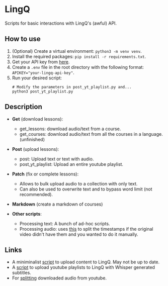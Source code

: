# LingQ

Scripts for basic interactions with LingQ's (awful) API.

## How to use

1. (Optional) Create a virtual environment: `python3 -m venv venv`.
2. Install the required packages: `pip install -r requirements.txt`.
3. Get your API key from [here](https://www.lingq.com/en/accounts/apikey/).
4. Create a `.env` file in the root directory with the following format:
   <br>`APIKEY="your-lingq-api-key"`.
5. Run your desired script:
   ```
   # Modify the parameters in post_yt_playlist.py and...
   python3 post_yt_playlist.py
   ```

## Description

- **Get** (download lessons): 
  - get_lessons: download audio/text from a course.
  - get_courses: download audio/text from all the courses in a language. (unfinished)

- **Post** (upload lessons):
  - post: Upload text or text with audio.
  - post_yt_playlist: Upload an entire youtube playlist.

- **Patch** (fix or complete lessons): 
  - Allows to bulk upload audio to a collection with only text. 
  - Can also be used to overwrite text and to bypass word limit (not recommended).

- **Markdown** (create a markdown of courses)

- **Other scripts**:
  - Processing text: A bunch of ad-hoc scripts.
  - Processing audio: uses [this](https://gist.github.com/Ashwinning/a9677b5b3afa426667d979b36c019b04) to split the timestamps if the original video didn't have them and you wanted to do it manually.

## Links

- A miniminalist [script](https://github.com/paulywill/lingq_upload) to upload content to LingQ. May not be up to date.
- A [script](https://github.com/justbrendo/lingq-yt) to upload youtube playlists to LingQ with Whisper generated subtitles.
- For [splitting](https://gist.github.com/Ashwinning/a9677b5b3afa426667d979b36c019b04) downloaded audio from youtube.